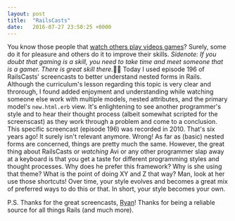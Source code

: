 ```yaml
---
layout: post
title:  "RailsCasts"
date:   2016-07-27 23:50:25 +0000
---
```



You know those people that [watch others play videos games](https://www.twitch.tv/)? Surely, some do it for pleasure and others do it to improve their skills. *Sidenote: If you doubt that gaming is a skill, you need to take time and meet someone that is a gamer. There is great skill there.*👊🏾  Today I used episode 196 of RailsCasts' screencasts to better understand nested forms in Rails. Although the curriculum's lesson regarding this topic is very clear and throrough, I found added enjoyment and understanding while watching someone else work with multiple models, nested attributes, and the primary model's `new.html.erb` view. It's enlightening to see another programmer's style and to hear their thought process (albeit somewhat scripted for the screenscast) as they work through a problem and come to a conclusion. This specific screencast (episode 196) was recorded in 2010. That's six years ago! It surely isn't relevant anymore. Wrong! As far as (basic) nested forms are concerned, things are pretty much the same. However, the great thing about RailsCasts or *watching* Avi or any other programmer slap away at a keyboard is that you get a taste for different programming styles and thought processes. Why does he prefer this framework? Why is she using that theme? What is the point of doing XY and Z that way? Man, look at her use those shortcuts! Over time, your style evolves and becomes a great mix of preferred ways to do this or that. In short, your style becomes your own. 


P.S. Thanks for the great screencasts, [Ryan](http://railscasts.com/)! Thanks for being a reliable source for all things Rails (and much more). 
